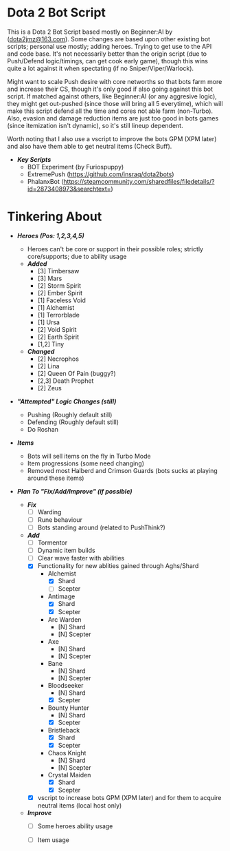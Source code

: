 # Dota 2 Bot Script

This is a Dota 2 Bot Script based mostly on Beginner:AI by (dota2jmz@163.com). Some changes are based upon other existing bot scripts; personal use mostly; adding heroes. Trying to get use to the API and code base.
It's not necessarily better than the origin script (due to Push/Defend logic/timings, can get cook early game), though this wins quite a lot against it when spectating (if no Sniper/Viper/Warlock).

Might want to scale Push desire with core networths so that bots farm more and increase their CS, though it's only good if also going against this bot script. If matched against others, like Beginner:AI
(or any aggresive logic), they might get out-pushed (since those will bring all 5 everytime), which will make this script defend all the time and cores not able farm (non-Turbo). Also, evasion and damage reduction
items are just too good in bots games (since itemization isn't dynamic), so it's still lineup dependent.

Worth noting that I also use a vscript to improve the bots GPM (XPM later) and also have them able to get neutral items (Check Buff).

- ***Key Scripts***
    - BOT Experiment (by Furiospuppy)
    - ExtremePush (https://github.com/insraq/dota2bots)
    - PhalanxBot (https://steamcommunity.com/sharedfiles/filedetails/?id=2873408973&searchtext=)

# Tinkering About
- ***Heroes (Pos: 1,2,3,4,5)***
    - Heroes can't be core or support in their possible roles; strictly core/supports; due to ability usage
    - ***Added***
        - [3] Timbersaw
        - [3] Mars
        - [2] Storm Spirit
        - [2] Ember Spirit
        - [1] Faceless Void
        - [1] Alchemist
        - [1] Terrorblade
        - [1] Ursa
        - [2] Void Spirit
        - [2] Earth Spirit
        - [1,2] Tiny
    - ***Changed***
        - [2] Necrophos
        - [2] Lina
        - [2] Queen Of Pain (buggy?)
        - [2,3] Death Prophet
        - [2] Zeus

- ***"Attempted" Logic Changes (still)***
    - Pushing (Roughly default still)
    - Defending (Roughly default still)
    - Do Roshan

- ***Items***
    - Bots will sell items on the fly in Turbo Mode
    - Item progressions (some need changing)
    - Removed most Halberd and Crimson Guards (bots sucks at playing around these items)

- ***Plan To "Fix/Add/Improve" (if possible)***
    - ***Fix***
        - [ ] Warding
        - [ ] Rune behaviour
        - [ ] Bots standing around (related to PushThink?)
    - ***Add***
        - [ ] Tormentor
        - [ ] Dynamic item builds
        - [ ] Clear wave faster with abilities
        - [x] Functionality for new ablities gained through Aghs/Shard
            - Alchemist
                - [x] Shard
                - [ ] Scepter
            - Antimage
                - [x] Shard
                - [x] Scepter
            - Arc Warden
                - [N] Shard
                - [N] Scepter
            - Axe
                - [N] Shard
                - [N] Scepter
            - Bane
                - [N] Shard
                - [N] Scepter
            - Bloodseeker
                - [N] Shard
                - [x] Scepter
            - Bounty Hunter
                - [N] Shard
                - [x] Scepter
            - Bristleback
                - [x] Shard
                - [x] Scepter
            - Chaos Knight
                - [N] Shard
                - [N] Scepter
            - Crystal Maiden
                - [x] Shard
                - [x] Scepter
        - [x] vscript to increase bots GPM (XPM later) and for them to acquire neutral items (local host only)
    - ***Improve***
        - [ ] Some heroes ability usage
        - [ ] Item usage
    